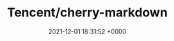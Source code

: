 ---
title: "Tencent/cherry-markdown"
link: "https://github.com/Tencent/cherry-markdown"
date: "2021-12-01 18:31:52 +0000"
description: "✨ A Markdown Editor"
category: "github"
---